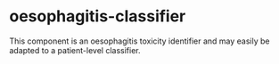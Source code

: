 # oesophagitis-classifier
This component is an oesophagitis toxicity identifier and may easily be adapted to a patient-level classifier.
